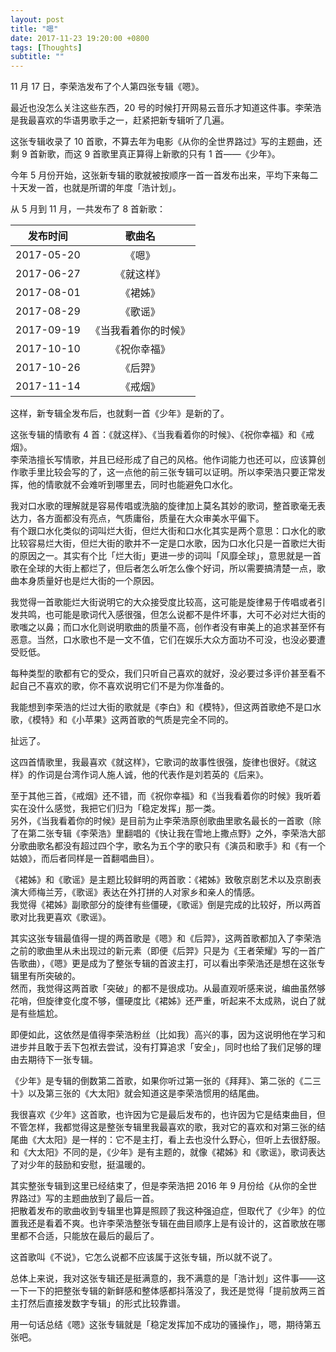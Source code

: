 ```yaml
---
layout: post
title: "嗯"
date: 2017-11-23 19:20:00 +0800
tags: [Thoughts]
subtitle: ""
---
```

11 月 17 日，李荣浩发布了个人第四张专辑《嗯》。   

最近也没怎么关注这些东西，20 号的时候打开网易云音乐才知道这件事。李荣浩是我最喜欢的华语男歌手之一，赶紧把新专辑听了几遍。

这张专辑收录了 10 首歌，不算去年为电影《从你的全世界路过》写的主题曲，还剩 9 首新歌，而这 9 首歌里真正算得上新歌的只有 1 首——《少年》。    

今年 5 月份开始，这张新专辑的歌就被按顺序一首一首发布出来，平均下来每二十天发一首，也就是所谓的年度「浩计划」。   

从 5 月到 11 月，一共发布了 8 首新歌：  

|发布时间|歌曲名|
|:---:|:----:|
|2017-05-20|《嗯》|
|2017-06-27|《就这样》|
|2017-08-01|《裙姊》|
|2017-08-29|《歌谣》|
|2017-09-19|《当我看着你的时候》|
|2017-10-10|《祝你幸福》|
|2017-10-26|《后羿》|
|2017-11-14|《戒烟》|   

这样，新专辑全发布后，也就剩一首《少年》是新的了。   

这张专辑的情歌有 4 首：《就这样》、《当我看着你的时候》、《祝你幸福》和《戒烟》。   
李荣浩擅长写情歌，并且已经形成了自己的风格。他作词能力也还可以，应该算创作歌手里比较会写的了，这一点他的前三张专辑可以证明。所以李荣浩只要正常发挥，他的情歌就不会难听到哪里去，同时也能避免口水化。    

我对口水歌的理解就是容易传唱或洗脑的旋律加上莫名其妙的歌词，整首歌毫无表达力，各方面都没有亮点，气质庸俗，质量在大众审美水平偏下。   
有个跟口水化类似的词叫烂大街，但烂大街和口水化其实是两个意思：口水化的歌比较容易烂大街，但烂大街的歌并不一定是口水歌，因为口水化只是一首歌烂大街的原因之一。其实有个比「烂大街」更进一步的词叫「风靡全球」，意思就是一首歌在全球的大街上都烂了，但后者怎么听怎么像个好词，所以需要搞清楚一点，歌曲本身质量好也是烂大街的一个原因。   

我觉得一首歌能烂大街说明它的大众接受度比较高，这可能是旋律易于传唱或者引发共鸣，也可能是歌词代入感很强，但怎么说都不是件坏事，大可不必对烂大街的歌嗤之以鼻；而口水化则说明歌曲的质量不高，创作者没有审美上的追求甚至怀有恶意。当然，口水歌也不是一文不值，它们在娱乐大众方面功不可没，也没必要遭受贬低。   

每种类型的歌都有它的受众，我们只听自己喜欢的就好，没必要过多评价甚至看不起自己不喜欢的歌，你不喜欢说明它们不是为你准备的。

我能想到李荣浩的烂过大街的歌就是《李白》和《模特》，但这两首歌绝不是口水歌，《模特》和《小苹果》这两首歌的气质是完全不同的。 

扯远了。   

这四首情歌里，我最喜欢《就这样》，它歌词的故事性很强，旋律也很好。《就这样》的作词是台湾作词人施人诚，他的代表作是刘若英的《后来》。   

至于其他三首，《戒烟》还不错，而《祝你幸福》和《当我看着你的时候》我听着实在没什么感觉，我把它们归为「稳定发挥」那一类。   
另外，《当我看着你的时候》是目前为止李荣浩原创歌曲里歌名最长的一首歌（除了在第二张专辑《李荣浩》里翻唱的《快让我在雪地上撒点野》之外，李荣浩大部分歌曲歌名都没有超过四个字，歌名为五个字的歌只有《演员和歌手》和《有一个姑娘》，而后者同样是一首翻唱曲目）。  

《裙姊》和《歌谣》是主题比较鲜明的两首歌：《裙姊》致敬京剧艺术以及京剧表演大师梅兰芳，《歌谣》表达在外打拼的人对家乡和亲人的情感。  
我觉得《裙姊》副歌部分的旋律有些僵硬，《歌谣》倒是完成的比较好，所以两首歌对比我更喜欢《歌谣》。

其实这张专辑最值得一提的两首歌是《嗯》和《后羿》，这两首歌都加入了李荣浩之前的歌曲里从未出现过的新元素（即便《后羿》只是为《王者荣耀》写的一首广告歌曲），《嗯》更是成为了整张专辑的首波主打，可以看出李荣浩还是想在这张专辑里有所突破的。   
然而，我觉得这两首歌「突破」的都不是很成功。从最直观听感来说，编曲虽然够花哨，但旋律变化度不够，僵硬度比《裙姊》还严重，听起来不太成熟，说白了就是有些尴尬。    

即便如此，这依然是值得李荣浩粉丝（比如我）高兴的事，因为这说明他在学习和进步并且敢于丢下包袱去尝试，没有打算追求「安全」，同时也给了我们足够的理由去期待下一张专辑。  

《少年》是专辑的倒数第二首歌，如果你听过第一张的《拜拜》、第二张的《二三十》以及第三张的《大太阳》就会知道这是李荣浩惯用的结尾曲。  

我很喜欢《少年》这首歌，也许因为它是最后发布的，也许因为它是结束曲目，但不管怎样，我都觉得这是整张专辑里我最喜欢的歌，我对它的喜欢和对第三张的结尾曲《大太阳》是一样的：它不是主打，看上去也没什么野心，但听上去很舒服。   
和《大太阳》不同的是，《少年》是有主题的，就像《裙姊》和《歌谣》，歌词表达了对少年的鼓励和安慰，挺温暖的。  

其实整张专辑到这里已经结束了，但是李荣浩把 2016 年 9 月份给《从你的全世界路过》写的主题曲放到了最后一首。   
把散着发布的歌曲收到专辑里也算是照顾了我这种强迫症，但取代了《少年》的位置我还是看着不爽。也许李荣浩整张专辑在曲目顺序上是有设计的，这首歌放在哪里都不合适，只能放在最后的最后了。

这首歌叫《不说》，它怎么说都不应该属于这张专辑，所以就不说了。    

总体上来说，我对这张专辑还是挺满意的，我不满意的是「浩计划」这件事——这一下一下的把整张专辑的新鲜感和整体感都抖落没了，我还是觉得「提前放两三首主打然后直接发数字专辑」的形式比较靠谱。  

用一句话总结《嗯》这张专辑就是「稳定发挥加不成功的骚操作」，嗯，期待第五张吧。